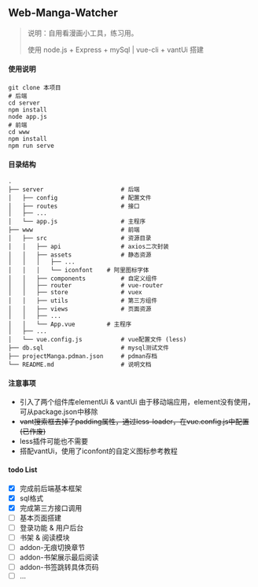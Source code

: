 ## Web-Manga-Watcher
> 说明：自用看漫画小工具，练习用。
>
> 使用 node.js + Express + mySql | vue-cli + vantUi 搭建

#### 使用说明

```shell
git clone 本项目
# 后端
cd server
npm install
node app.js
# 前端
cd www
npm install
npm run serve
```



#### 目录结构

```
.
├── server                      # 后端
│   ├── config                  # 配置文件
│   ├── routes                  # 接口
│   ├── ...
│   └── app.js                  # 主程序
├── www                         # 前端
│   ├── src                     # 资源目录
│   │   ├── api                 # axios二次封装
│   │   ├── assets              # 静态资源
│   │   │	├── ...
│   │   │	└── iconfont    # 阿里图标字体
│   │   ├── components          # 自定义组件
│   │   ├── router              # vue-router
│   │   ├── store               # vuex
│   │   ├── utils               # 第三方组件
│   │   ├── views               # 页面资源
│   │   ├── ...
│   │   └── App.vue	        # 主程序
│   ├── ...
│   └── vue.config.js           # vue配置文件 (less)
├── db.sql                      # mysql测试文件
├── projectManga.pdman.json     # pdman存档
└── README.md                   # 说明文档
```



#### 注意事项
- 引入了两个组件库elementUi & vantUi 由于移动端应用，element没有使用，可从package.json中移除
- ~~vant搜索框去掉了padding属性，通过less-loader，在vue.config.js中配置 (已作废)~~
- less插件可能也不需要
- 搭配vantUi，使用了iconfont的自定义图标<a src='https://www.csdn.net/tags/Mtzagg0sNjIzMy1ibG9n.html'>参考教程</a>


#### todo List

- [x] 完成前后端基本框架
- [x] sql格式
- [x] 完成第三方接口调用
- [ ] 基本页面搭建
- [ ] 登录功能 & 用户后台
- [ ] 书架 & 阅读模块
- [ ] addon-无痕切换章节
- [ ] addon-书架展示最后阅读
- [ ] addon-书签跳转具体页码
- [ ] ...